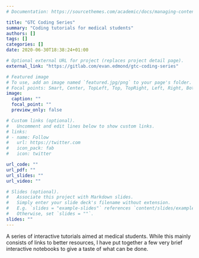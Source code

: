 ```yaml
---
# Documentation: https://sourcethemes.com/academic/docs/managing-content/

title: "GTC Coding Series"
summary: "Coding tutorials for medical students"
authors: []
tags: []
categories: []
date: 2020-06-30T18:38:24+01:00

# Optional external URL for project (replaces project detail page).
external_link: "https://gitlab.com/evan.edmond/gtc-coding-series"

# Featured image
# To use, add an image named `featured.jpg/png` to your page's folder.
# Focal points: Smart, Center, TopLeft, Top, TopRight, Left, Right, BottomLeft, Bottom, BottomRight.
image:
  caption: ""
  focal_point: ""
  preview_only: false

# Custom links (optional).
#   Uncomment and edit lines below to show custom links.
# links:
# - name: Follow
#   url: https://twitter.com
#   icon_pack: fab
#   icon: twitter

url_code: ""
url_pdf: ""
url_slides: ""
url_video: ""

# Slides (optional).
#   Associate this project with Markdown slides.
#   Simply enter your slide deck's filename without extension.
#   E.g. `slides = "example-slides"` references `content/slides/example-slides.md`.
#   Otherwise, set `slides = ""`.
slides: ""
---
```


A series of interactive tutorials aimed at medical students. While this mainly consists of links to better resources, I have put together a few very brief interactive notebooks to give a taste of what can be done.
